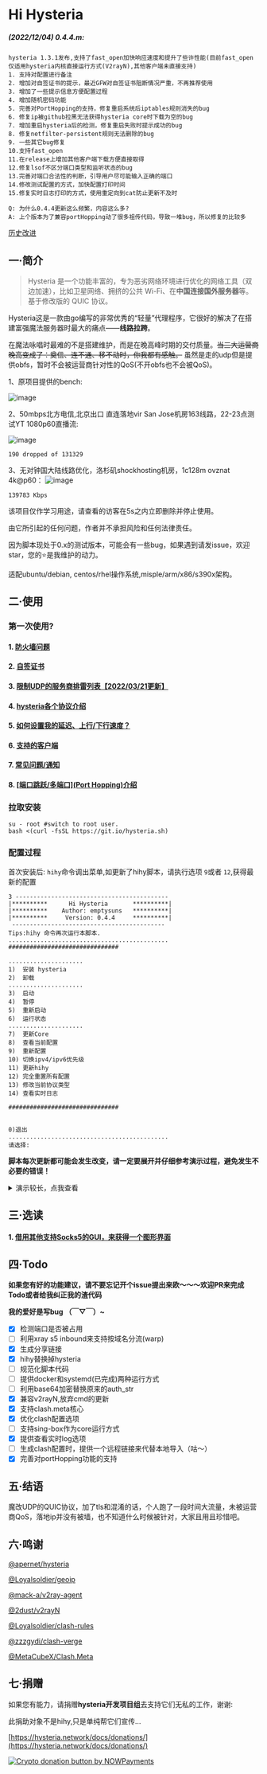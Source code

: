 # Hi Hysteria

##### (2022/12/04) 0.4.4.m:

```
hysteria 1.3.1发布,支持了fast_open加快响应速度和提升了些许性能(目前fast_open仅适用hysteria内核直接运行方式(V2rayN),其他客户端未直接支持)
1. 支持对配置进行备注
2. 增加对自签证书的提示，最近GFW对自签证书阻断情况严重，不再推荐使用
3. 增加了一些提示信息方便配置过程
4. 增加随机密码功能
5. 完善对PortHopping的支持，修复重启系统后iptables规则消失的bug
6. 修复ip被github拉黑无法获得hysteria core时下载为空的bug
7. 增加重启hysteria后的检测，修复重启失败时提示成功的bug
8. 修复netfilter-persistent规则无法删除的bug
9. 一些其它bug修复
10.支持fast_open
11.在release上增加其他客户端下载方便直接取得
12.修复lsof不区分端口类型和监听状态的bug
13.完善对端口合法性的判断，引导用户尽可能输入正确的端口
14.修改测试配置的方式，加快配置打印时间
15.修复实时日志打印的方式，使用重定向到cat防止更新不及时

Q: 为什么0.4.4更新这么频繁，内容这么多?
A: 上个版本为了兼容portHopping动了很多祖传代码，导致一堆bug，所以修复的比较多
```

[历史改进](md/log.md)

## 一·简介

> Hysteria 是一个功能丰富的，专为恶劣网络环境进行优化的网络工具（双边加速），比如卫星网络、拥挤的公共 Wi-Fi、在**中国连接国外服务器**等。 基于修改版的 QUIC 协议。

Hysteria这是一款由go编写的非常优秀的“轻量”代理程序，它很好的解决了在搭建富强魔法服务器时最大的痛点——**线路拉跨**。

在魔法咏唱时最难的不是搭建维护，而是在晚高峰时期的交付质量。~~当三大运营商晚高变成了：奠信、连不通、移不动时，你我都有感触。~~ 虽然是走的udp但是提供obfs，暂时不会被运营商针对性的QoS(不开obfs也不会被QoS)。

1、原项目提供的bench:

![image](https://raw.githubusercontent.com/HyNetwork/hysteria/master/docs/bench/bench.png)

2、50mbps北方电信,北京出口 直连落地vir San Jose机房163线路，22-23点测试YT 1080p60直播流:

![image](imgs/speed.png)

```
190 dropped of 131329
```

3、无对钟国大陆线路优化，洛杉矶shockhosting机房，1c128m ovznat 4k@p60：
![image](imgs/yt.jpg)

```
139783 Kbps
```

该项目仅作学习用途，请查看的访客在5s之内立即删除并停止使用。

由它所引起的任何问题，作者并不承担风险和任何法律责任。

因为脚本现处于0.x的测试版本，可能会有一些bug，如果遇到请发issue，欢迎star，您的⭐是我维护的动力。

适配ubuntu/debian, centos/rhel操作系统,misple/arm/x86/s390x架构。

## 二·使用

### 第一次使用?

#### 1. [防火墙问题](md/firewall.md)

#### 2. [自签证书](md/certificate.md)

#### 3. [限制UDP的服务商排雷列表【2022/03/21更新】](md/blacklist.md)

#### 4. [hysteria各个协议介绍](md/protocol.md)

#### 5. [如何设置我的延迟、上行/下行速度？](md/speed.md)

#### 6. [支持的客户端](md/client.md)

#### 7. [常见问题/通知](md/issues.md)

#### 8. [[端口跳跃/多端口](Port Hopping)介绍](md/portHopping.md)

### 拉取安装

```
su - root #switch to root user.
bash <(curl -fsSL https://git.io/hysteria.sh)
```

### 配置过程

首次安装后: `hihy`命令调出菜单,如更新了hihy脚本，请执行选项 `9`或者 `12`,获得最新的配置

```
3 -------------------------------------------
|**********      Hi Hysteria       **********|
|**********    Author: emptysuns   **********|
|**********     Version: 0.4.4     **********|
 -------------------------------------------
Tips:hihy 命令再次运行本脚本.
............................................. 
############################### 

..................... 
1)  安装 hysteria 
2)  卸载 
..................... 
3)  启动 
4)  暂停 
5)  重新启动 
6)  运行状态 
..................... 
7)  更新Core 
8)  查看当前配置 
9)  重新配置 
10) 切换ipv4/ipv6优先级 
11) 更新hihy 
12) 完全重置所有配置 
13) 修改当前协议类型
14) 查看实时日志

############################### 


0)退出 
............................................. 
请选择:
```

**脚本每次更新都可能会发生改变，请一定要展开并仔细参考演示过程，避免发生不必要的错误！**

<details>
  <summary>演示较长，点我查看</summary>
  <pre><blockcode> 
  开始配置:
请选择证书申请方式:

1、使用ACME申请(推荐,需打开tcp 80/443)
2、使用本地证书文件
3、自签证书

输入序号:
1
请输入域名(需正确解析到本机,关闭CDN):
test.example.com
->检测test.example.com,DNS解析...

->解析正确,使用hysteria内置ACME申请证书.域名:test.example.com
选择协议类型:

1、udp(QUIC,可启动端口跳跃)
2、faketcp
3、wechat-video(默认)

输入序号:
1
->传输协议:udp

请输入你想要开启的端口,此端口是server端口,建议10000-65535.(默认随机)

->使用随机端口:udp/58210

->检测到您选择udp协议,可使用[端口跳跃/多端口](Port Hopping)功能
强烈推荐,但是处于beta测试中,目前hihy对此功能支持尚不完善,后续会慢慢修改更新,如有问题请反馈给作者,谢谢!

Tip: 长时间单端口 UDP 连接容易被运营商封锁/QoS/断流,启动此功能可以有效避免此问题.
更加详细介绍请参考: [https://github.com/emptysuns/Hi_Hysteria/blob/main/md/portHopping.md](https://github.com/emptysuns/Hi_Hysteria/blob/main/md/portHopping.md)

选择是否启用:

1、启用(默认)
2、跳过

输入序号:
1
->您选择启用端口跳跃/多端口(Port Hopping)功能
端口跳跃/多端口(Port Hopping)功能需要占用多个端口,请保证这些端口没有监听其他服务
Tip: 端口选择数量不宜过多,推荐1000个左右,范围1-65535,建议选择连续的端口范围.
更多介绍参考: [https://hysteria.network/docs/port-hopping/](https://hysteria.network/docs/port-hopping/)
请输入起始端口(默认47000):
30000
->起始端口:30000

请输入结束端口(默认48000):
40000
->结束端口:40000

->您选择的端口跳跃/多端口(Port Hopping)参数为: 30000:40000

请输入您到此服务器的平均延迟,关系到转发速度(默认200,单位:ms):
350
->延迟:350 ms

期望速度,这是客户端的峰值速度,服务端默认不受限。Tips:脚本会自动*1.10做冗余，您期望过低或者过高会影响转发效率,请如实填写!
请输入客户端期望的下行速度:(默认50,单位:mbps):
130
->客户端下行速度：130 mbps

请输入客户端期望的上行速度(默认10,单位:mbps):
20
->客户端上行速度：20 mbps

请输入认证口令(默认随机生成,建议20位以上强密码):

->认证口令:vSIalxEIkTlJlkairDbqUdGZLb3EKqeBT1ESirdPSLI8PmgE8i

请输入客户端名称备注(默认使用域名/IP区分,例如输入test,则名称为Hys-test):
sam

配置录入完成!

执行配置...
IPTABLES OPEN: tcp/80
net.core.rmem_max = 8000000
net.ipv4.ip_forward = 1
net.ipv6.conf.all.forwarding = 1

Test config...

IPTABLES OPEN: udp/58210
Test success!Generating config...
nezha.sh: line 1242: 65988 Killed                  /etc/hihy/bin/appS -c /etc/hihy/conf/hihyServer.json server > /tmp/hihy_debug.info 2>&1
安装成功,请查看下方配置详细信息
-------------------------------

1* [v2rayN/nekoray] 使用hysteria core直接运行:
客户端配置文件输出至: /root/Hys-sam(v2rayN).json ( 直接下载生成的配置文件[推荐] / 自行复制粘贴下方配置到本地 )
Tips:客户端默认只开启http(8888)、socks5(8889)代理!其他方式请参照hysteria文档自行修改客户端config.json
↓***********************************↓↓↓copy↓↓↓*******************************↓
{
"server": "test.example.com:58210,30000-40000",
"protocol": "udp",
"up_mbps": 22,
"down_mbps": 143,
"http": {
"listen": "127.0.0.1:10809",
"timeout" : 300,
"disable_udp": false
},
"socks5": {
"listen": "127.0.0.1:10808",
"timeout": 300,
"disable_udp": false
},
"alpn": "h3",
"acl": "acl/routes.acl",
"mmdb": "acl/Country.mmdb",
"auth_str": "vSIalxEIkTlJlkairDbqUdGZLb3EKqeBT1ESirdPSLI8PmgE8i",
"server_name": "test.example.com",
"insecure": false,
"recv_window_conn": 26214400,
"recv_window": 104857600,
"disable_mtu_discovery": true,
"resolver": "https://223.5.5.5/dns-query",
"retry": 3,
"retry_interval": 3,
"quit_on_disconnect": false,
"handshake_timeout": 15,
"idle_timeout": 30,
"fast_open": true,
"hop_interval": 180
}
↑***********************************↑↑↑copy↑↑↑*******************************↑

2* [Shadowrocket/Sagernet/Passwall] 一键链接:
hysteria://test.example.com:58210?protocol=udp&auth=vSIalxEIkTlJlkairDbqUdGZLb3EKqeBT1ESirdPSLI8PmgE8i&peer=test.example.com&insecure=0&upmbps=22&downmbps=143&alpn=h3#Hys-sam

3* [Clash.Meta] 配置文件已在/root/Hys-sam(clashMeta).yaml输出,请下载至客户端使用(beta)

  </blockcode></pre>

</details>

## 三·选读

#### 1. [借用其他支持Socks5的GUI，来获得一个图形界面](https://github.com/emptysuns/Hi_Hysteria/blob/main/md/gui.md)

## 四·Todo

**如果您有好的功能建议，请不要忘记开个issue提出来欧～～～欢迎PR来完成Todo或者给我纠正我的渣代码**

**我的爱好是写bug （￣▽￣）~**

* [X] 检测端口是否被占用
* [ ] 利用xray s5 inbound来支持按域名分流(warp)
* [X] 生成分享链接
* [X] hihy替换掉hysteria
* [ ] 规范化脚本代码
* [ ] 提供docker和systemd(已完成)两种运行方式
* [ ] 利用base64加密替换原来的auth_str
* [X] 兼容v2rayN,放弃cmd的更新
* [X] 支持clash.meta核心
* [X] 优化clash配置选项
* [ ] 支持sing-box作为core运行方式
* [X] 提供查看实时log选项
* [ ] 生成clash配置时，提供一个远程链接来代替本地导入（咕～）
* [X] 完善对portHopping功能的支持

## 五·结语

魔改UDP的QUIC协议，加了tls和混淆的话，个人跑了一段时间大流量，未被运营商QoS，落地ip并没有被墙，也不知道什么时候被针对，大家且用且珍惜吧。

## 六·鸣谢

[@apernet/hysteria](https://github.com/HyNetwork/hysteria)

[@Loyalsoldier/geoip](https://github.com/Loyalsoldier/geoip)

[@mack-a/v2ray-agent](https://github.com/mack-a/v2ray-agent)

[@2dust/v2rayN](https://github.com/2dust/v2rayN)

[@Loyalsoldier/clash-rules](https://github.com/Loyalsoldier/clash-rules)

[@zzzgydi/clash-verge](https://github.com/zzzgydi/clash-verge)

[@MetaCubeX/Clash.Meta](https://github.com/MetaCubeX/Clash.Meta)

## 七·捐赠

如果您有能力，请捐赠**hysteria开发项目组**去支持它们无私的工作，谢谢:

此捐助对象不是hihy,只是单纯帮它们宣传...

[https://hysteria.network/docs/donations/](https://hysteria.network/docs/donations/)

[![Crypto donation button by NOWPayments](https://camo.githubusercontent.com/70a3b7fb344c4dc9151639ec5db5e713b2bb177aa6cac6e63538f33a74585e48/68747470733a2f2f6e6f777061796d656e74732e696f2f696d616765732f656d626564732f646f6e6174696f6e2d627574746f6e2d626c61636b2e737667)](https://nowpayments.io/donation?api_key=EJH83FM-FDC40ZW-QGDZRR4-A7SC67S)
